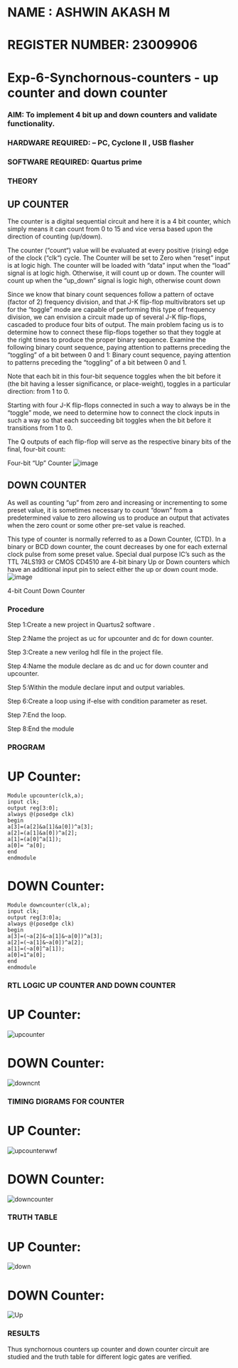 # NAME : ASHWIN AKASH M
# REGISTER NUMBER: 23009906
# Exp-6-Synchornous-counters - up counter and down counter 
### AIM: To implement 4 bit up and down counters and validate  functionality.
### HARDWARE REQUIRED:  – PC, Cyclone II , USB flasher
### SOFTWARE REQUIRED:   Quartus prime
### THEORY 

## UP COUNTER 
The counter is a digital sequential circuit and here it is a 4 bit counter, which simply means it can count from 0 to 15 and vice versa based upon the direction of counting (up/down). 

The counter (“count“) value will be evaluated at every positive (rising) edge of the clock (“clk“) cycle.
The Counter will be set to Zero when “reset” input is at logic high.
The counter will be loaded with “data” input when the “load” signal is at logic high. Otherwise, it will count up or down.
The counter will count up when the “up_down” signal is logic high, otherwise count down

Since we know that binary count sequences follow a pattern of octave (factor of 2) frequency division, and that J-K flip-flop multivibrators set up for the “toggle” mode are capable of performing this type of frequency division, we can envision a circuit made up of several J-K flip-flops, cascaded to produce four bits of output.
The main problem facing us is to determine how to connect these flip-flops together so that they toggle at the right times to produce the proper binary sequence.
Examine the following binary count sequence, paying attention to patterns preceding the “toggling” of a bit between 0 and 1:
Binary count sequence, paying attention to patterns preceding the “toggling” of a bit between 0 and 1.

Note that each bit in this four-bit sequence toggles when the bit before it (the bit having a lesser significance, or place-weight), toggles in a particular direction: from 1 to 0.



 
 

Starting with four J-K flip-flops connected in such a way to always be in the “toggle” mode, we need to determine how to connect the clock inputs in such a way so that each succeeding bit toggles when the bit before it transitions from 1 to 0.

The Q outputs of each flip-flop will serve as the respective binary bits of the final, four-bit count:

 
 

Four-bit “Up” Counter
![image](https://user-images.githubusercontent.com/36288975/169644758-b2f4339d-9532-40c5-af40-8f4f8c942e2c.png)



## DOWN COUNTER 

As well as counting “up” from zero and increasing or incrementing to some preset value, it is sometimes necessary to count “down” from a predetermined value to zero allowing us to produce an output that activates when the zero count or some other pre-set value is reached.

This type of counter is normally referred to as a Down Counter, (CTD). In a binary or BCD down counter, the count decreases by one for each external clock pulse from some preset value. Special dual purpose IC’s such as the TTL 74LS193 or CMOS CD4510 are 4-bit binary Up or Down counters which have an additional input pin to select either the up or down count mode.
![image](https://user-images.githubusercontent.com/36288975/169644844-1a14e123-7228-4ed8-81a9-eb937dff4ac8.png)


4-bit Count Down Counter
### Procedure
Step 1:Create a new project in Quartus2 software .

Step 2:Name the project as uc for upcounter and dc for down counter.

Step 3:Create a new verilog hdl file in the project file.

Step 4:Name the module declare as dc and uc for down counter and upcounter.

Step 5:Within the module declare input and output variables.

Step 6:Create a loop using if-else with condition parameter as reset.

Step 7:End the loop.

Step 8:End the module



### PROGRAM 
# UP Counter:
```
Module upcounter(clk,a);
input clk;
output reg[3:0];
always @(posedge clk)
begin
a[3]=(a[2]&a[1]&a[0])^a[3];
a[2]=(a[1]&a[0])^a[2];
a[1]=(a[0]^a[1]);
a[0]= ^a[0];
end
endmodule
```
# DOWN Counter:
```
Module downcounter(clk,a);
input clk;
output reg[3:0]a;
always @(posedge clk)
begin
a[3]=(~a[2]&~a[1]&~a[0])^a[3];
a[2]=(~a[1]&~a[0])^a[2];
a[1]=(~a[0]^a[1]);
a[0]=1^a[0];
end
endmodule
```



### RTL LOGIC UP COUNTER AND DOWN COUNTER  
# UP Counter:
![upcounter](https://github.com/Lokesh23001615/Exp-7-Synchornous-counters-/assets/144979337/5241a9fc-c687-42f7-afd8-57ee829da377)


# DOWN Counter:
![downcnt](https://github.com/Lokesh23001615/Exp-7-Synchornous-counters-/assets/144979337/72a079b9-a6b5-433f-9042-b5291ddf62fb)




### TIMING DIGRAMS FOR COUNTER  

# UP Counter:
![upcounterwwf](https://github.com/Lokesh23001615/Exp-7-Synchornous-counters-/assets/144979337/30c1885f-d282-4472-9f2b-1eb8c3dd8e2e)

# DOWN Counter:
![downcounter](https://github.com/Lokesh23001615/Exp-7-Synchornous-counters-/assets/144979337/346c8c94-f8b2-422b-a2ad-c2ebc62e742e)



### TRUTH TABLE 
# UP Counter:
![down](https://github.com/Lokesh23001615/Exp-7-Synchornous-counters-/assets/144979337/6ce654da-fbc1-4e3a-8d82-667514531b06)




# DOWN Counter:


![Up](https://github.com/Lokesh23001615/Exp-7-Synchornous-counters-/assets/144979337/b5483183-a686-480f-8d06-3ae313dd7334)




### RESULTS 
Thus synchornous counters up counter and down counter circuit are studied and the truth table for different logic gates are verified.
